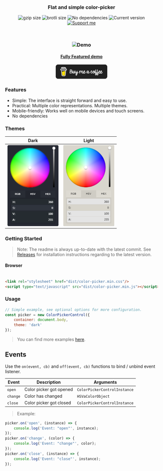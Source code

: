 <h3 align="center">
    Flat and simple color-picker
</h3>

<p align="center">
    <img alt="gzip size" src="https://img.badgesize.io/ivanvmat/color-picker/master/dist/color-picker.min.js.svg?compression=gzip&style=flat-square">
    <img alt="brotli size" src="https://img.badgesize.io/ivanvmat/color-picker/master/dist/color-picker.min.js?compression=brotli&style=flat-square">
    <img alt="No dependencies" src="https://img.shields.io/badge/dependencies-none-27ae60.svg?style=popout-square">
    <img alt="Current version" src="https://img.shields.io/github/tag/ivanvmat/color-picker.svg?color=3498DB&label=version&style=flat-square">
    <a href="https://github.com/sponsors/ivanvmat"><img alt="Support me" src="https://img.shields.io/badge/github-support-3498DB.svg?style=popout-square"></a>
</p>

<br>

<h3 align="center">
    <img alt="Demo" src="assets/demo.gif" width="480"/>
</h3>

<h4 align="center">
    <a href="https://ivanvmat.github.io/color-picker/">Fully Featured demo</a>
</h4>

<p align="center">
    <a href="https://www.buymeacoffee.com/ivanvmat" target="_blank">
        <img src="assets/buymeacoffee.png" width="170"></a>
    </a>
</p>

### Features
* Simple: The interface is straight forward and easy to use.
* Practical: Multiple color representations. Multiple themes.
* Mobile-friendly: Works well on mobile devices and touch screens.
* No dependencies

### Themes
|Dark|Light|
|----|-----|
|![Dark theme](assets/dark_theme.png)|![Light theme](assets/light_theme.png)|

### Getting Started
> Note: The readme is always up-to-date with the latest commit. See [Releases](https://github.com/ivanvmat/color-picker/releases) for installation instructions regarding to the latest version.

#### Browser
```html

<link rel="stylesheet" href="dist/color-picker.min.css"/>
<script type="text/javascript" src="dist/color-picker.min.js"></script>
```

### Usage
```javascript
// Simple example, see optional options for more configuration.
const picker = new ColorPickerControl({ 
    container: document.body, 
    theme: 'dark' 
});
```

> You can find more examples [here](EXAMPLES.md).

## Events
Use the `on(event, cb)` and `off(event, cb)` functions to bind / unbind event listener.

| Event      | Description | Arguments |
| -------------- | ----------- | --------- |
| `open`         | Color picker got opened | `ColorPickerControlInstance` |
| `change`       | Color has changed | `HSVaColorObject` |
| `close`        | Color picker got closed | `ColorPickerControlInstance` |

> Example:
```js
picker.on('open', (instance) => {
    console.log('Event: "open"', instance);
});
picker.on('change', (color) => {
    console.log('Event: "change"', color);
});
picker.on('close', (instance) => {
    console.log('Event: "close"', instance);
});
```
